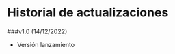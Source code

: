 Historial de actualizaciones
============================

###v1.0 (14/12/2022)

- Versión lanzamiento